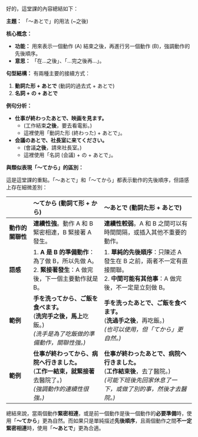 
好的，這堂課的內容總結如下：

**主題：** 「～あとで」的用法 (~之後)

**核心概念：**
*   **功能：** 用來表示一個動作 (A) 結束之後，再進行另一個動作 (B)，強調動作的先後順序。
*   **意思：** 「在...之後」、「...完之後再...」。

**句型結構：**
有兩種主要的接續方式：
1.  **動詞た形 + あとで** (動詞的過去式 + あとで)
2.  **名詞 + の + あとで**

**例句分析：**
*   **仕事が終わったあとで、映画を見ます。**
    *   (工作結束**之後**，要去看電影。)
    *   這裡使用「動詞た形 (終わった) + あとで」。
*   **会議のあとで、社長室に来てください。**
    *   (會議**之後**，請來社長室。)
    *   這裡使用「名詞 (会議) + の + あとで」。

**與類似表現「～てから」的區別：**

這是這堂課的重點。「～あとで」和「～てから」都表示動作的先後順序，但語感上存在細微差別：

| | **～てから** (動詞て形 + から) | **～あとで** (動詞た形 + あとで) |
| :--- | :--- | :--- |
| **動作的關聯性** | **連續性強**。動作 A 和 B 緊密相連，B 緊接著 A 發生。 | **連續性較弱**。A 和 B 之間可以有時間間隔，或插入其他不重要的動作。 |
| **語感** | 1. **A 是 B 的準備動作**：為了做 B，所以先做 A。<br>2. **緊接著發生**：A 做完後，下一個主要動作就是 B。 | 1. **單純的先後順序**：只陳述 A 發生在 B 之前，兩者不一定有直接關聯。<br>2. **中間可能有其他事**：A 做完後，不一定是立刻做 B。 |
| **範例** | **手を洗ってから、ご飯を食べます。**<br>(**洗完手之後，馬上**吃飯。)<br><i>(洗手是為了吃飯做的準備動作，關聯性強。)</i> | **手を洗ったあとで、ご飯を食べます。**<br>(**洗過手之後**，再吃飯。)<br><i>(也可以使用，但「てから」更自然。)</i> |
| **範例** | **仕事が終わってから、病院へ行きました。**<br>(**工作一結束，就緊接著**去醫院了。)<br><i>(強調動作的連續性很強。)</i> | **仕事が終わったあとで、病院へ行きました。**<br>(**工作結束後**，去了醫院。)<br><i>(可能下班後先回家休息了一下，或做了別的事，然後才去醫院。)</i> |

總結來說，當兩個動作**緊密相連**，或是前一個動作是後一個動作的**必要準備**時，使用「**～てから**」更為自然。而如果只是單純描述**先後順序**，且兩個動作之間**不一定緊密相連**時，使用「**～あとで**」更為合適。
